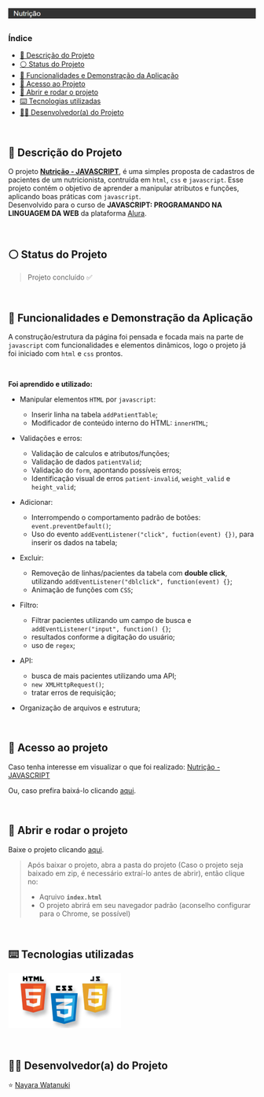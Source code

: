 <h1 align="center">
  <img alt="Nutrição - JAVASCRIPT" src="https://raw.githubusercontent.com/nayarawatanuki/javascript__nutritionist/main/src/assets/img/readme/Cover%20-%20nutritionist-javascript.png#vitrinedev"/>
</h1>

### Índice

* [:pencil: Descrição do Projeto](#pencil-descrição-do-projeto)
* [:white_circle: Status do Projeto](#white_circle-status-do-projeto)
* [:hammer: Funcionalidades e Demonstração da Aplicação](#hammer-funcionalidades-e-demonstração-da-aplicação)
* [:open_file_folder: Acesso ao Projeto](#open_file_folder-acesso-ao-projeto)
* [:rocket: Abrir e rodar o projeto](#rocket-abrir-e-rodar-o-projeto)
* [:keyboard: Tecnologias utilizadas](#keyboard-tecnologias-utilizadas)
* [:woman_technologist: Desenvolvedor(a) do Projeto](#woman_technologist-desenvolvedora-do-projeto)

</br>

## :pencil: Descrição do Projeto
O projeto **[Nutrição - JAVASCRIPT](https://nayarawatanuki.github.io/javascript__nutritionist/)**, é uma simples proposta de cadastros de pacientes de um nutricionista, contruída em `html`, `css` e `javascript`. 
Esse projeto contém o objetivo de aprender a manipular atributos e funções, aplicando boas práticas com `javascript`. 
</br>Desenvolvido para o curso de **JAVASCRIPT: PROGRAMANDO NA LINGUAGEM DA WEB** da plataforma [Alura](https://www.alura.com.br/).

</br>

## :white_circle: Status do Projeto
> Projeto concluído :white_check_mark:

</br>

## :hammer: Funcionalidades e Demonstração da Aplicação
A construção/estrutura da página foi pensada e focada mais na parte de `javascript` com funcionalidades e elementos dinâmicos, logo o projeto já foi iniciado com `html` e `css` prontos.

</br>

**Foi aprendido e utilizado:** 

  - Manipular elementos `HTML` por `javascript`:
    - Inserir linha na tabela `addPatientTable`;
    - Modificador de conteúdo interno do HTML: `innerHTML`;
  
  - Validações e erros: 
    - Validação de calculos e atributos/funções;
    - Validação de dados `patientValid`;
    - Validação do `form`, apontando possíveis erros;
    - Identificação visual de erros `patient-invalid`, `weight_valid` e `height_valid`;
  
  - Adicionar:
    - Interrompendo o comportamento padrão de botões: `event.preventDefault()`;
    - Uso do evento `addEventListener("click", fuction(event) {})`, para inserir os dados na tabela;
  
  - Excluir:
    - Removeção de linhas/pacientes da tabela com **double click**, utilizando `addEventListener("dblclick", function(event) {}`;
    - Animação de funções com `CSS`;

  - Filtro: 
    - Filtrar pacientes utilizando um campo de busca e `addEventListener("input", function() {}`;
    - resultados conforme a digitação do usuário;
    - uso de `regex`;
  
  - API:
    - busca de mais pacientes utilizando uma API;
    - `new XMLHttpRequest()`;
    - tratar erros de requisição;

  - Organização de arquivos e estrutura;

</br>

## :open_file_folder: Acesso ao projeto
Caso tenha interesse em visualizar o que foi realizado: [Nutrição - JAVASCRIPT](https://nayarawatanuki.github.io/javascript__nutritionist/) 

Ou, caso prefira baixá-lo clicando [aqui](https://github.com/nayarawatanuki/javascript__nutritionist/archive/refs/heads/main.zip).

</br>

## :rocket: Abrir e rodar o projeto
Baixe o projeto clicando [aqui](https://github.com/nayarawatanuki/javascript__nutritionist/archive/refs/heads/main.zip).

> Após baixar o projeto, abra a pasta do projeto (Caso o projeto seja baixado em zip, é necessário extraí-lo antes de abrir), então clique no:
> - Aqruivo **``index.html``**
> - O projeto abrirá em seu navegador padrão (aconselho configurar para o Chrome, se possível)

</br>

## :keyboard: Tecnologias utilizadas
![HTML, CSS e JS](https://raw.githubusercontent.com/nayarawatanuki/javascript__nutritionist/main/src/assets/img/readme/html-css-js.PNG)</br>

</br>

## :woman_technologist: Desenvolvedor(a) do Projeto
:star: [Nayara Watanuki](https://github.com/nayarawatanuki)
